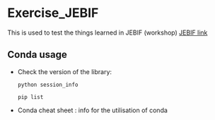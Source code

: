 # Exercise_JEBIF
This is used to test the things learned in JEBIF (workshop)
[JEBIF link](https://github.com/jebif/reprohackathon-jobim2024.git)
## Conda usage 
- Check the version of the library:
  
  ```
  python session_info
  
  pip list
  ```
  
- Conda cheat sheet : info for the utilisation of conda 
  
